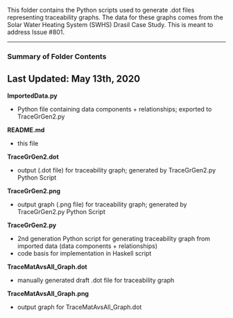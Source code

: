 This folder contains the Python scripts used to generate .dot files representing traceability graphs. The data for these graphs comes from the Solar Water Heating System (SWHS) Drasil Case Study. This is meant to address Issue #801.

-------------------------------------
### Summary of Folder Contents
Last Updated: May 13th, 2020
-------------------------------------

**ImportedData.py**
 - Python file containing data components + relationships; exported to TraceGrGen2.py

**README.md**
 - this file

**TraceGrGen2.dot**
 - output (.dot file) for traceability graph; generated by TraceGrGen2.py Python Script

**TraceGrGen2.png**
 - output graph (.png file) for traceability graph; generated by TraceGrGen2.py Python Script

**TraceGrGen2.py**
 - 2nd generation Python script for generating traceability graph from imported data (data components + relationships)
 - code basis for implementation in Haskell script
 
 **TraceMatAvsAll_Graph.dot**
 - manually generated draft .dot file for traceability graph
 
 **TraceMatAvsAll_Graph.png**
 - output graph for TraceMatAvsAll_Graph.dot

